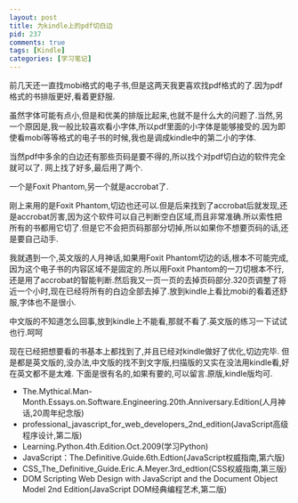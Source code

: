 ```yaml
--- 
layout: post
title: 为kindle上的pdf切白边
pid: 237
comments: true
tags: [Kindle]
categories: [学习笔记]
---
```

前几天还一直找mobi格式的电子书,但是这两天我更喜欢找pdf格式的了.因为pdf格式的书排版更好,看着更舒服.

虽然字体可能有点小,但是和优美的排版比起来,也就不是什么大的问题了.当然,另一个原因是,我一般比较喜欢看小字体,所以pdf里面的小字体是能够接受的.因为即使看mobi等等格式的电子书的时候,我也是调成kindle中的第二小的字体.

当然pdf中多余的白边还有那些页码是要不得的,所以找个对pdf切白边的软件完全就可以了.
网上找了好多,最后用了两个.

一个是Foxit Phantom,另一个就是accrobat了.

刚上来用的是Foxit Phantom,切边也还可以.但是后来找到了accrobat后就发现,还是accrobat厉害,因为这个软件可以自己判断空白区域,而且非常准确.所以索性把所有的书都用它切了.但是它不会把页码那部分切掉,所以如果你不想要页码的话,还是要自己动手.

我就遇到一个,英文版的人月神话,如果用Foxit Phantom切边的话,根本不可能完成,因为这个电子书的内容区域不是固定的.所以用Foxit Phantom的一刀切根本不行,还是用了accrobat的智能判断.然后我又一页一页的去掉页码部分.320页调整了将近一个小时,现在已经将所有的白边全部去掉了.放到kindle上看比mobi的看着还舒服,字体也不是很小.

中文版的不知道怎么回事,放到kindle上不能看,那就不看了.英文版的练习一下试试也行.呵呵

现在已经把想要看的书基本上都找到了,并且已经对kindle做好了优化,切边完毕.  但是都是英文版的,没办法,中文版的找不到文字版,扫描版的又实在没法用kindle看,好在英文都不是太难.
下面是很有名的,如果有要的,可以留言.原版,kindle版均可.

- The.Mythical.Man-Month.Essays.on.Software.Engineering.20th.Anniversary.Edition(人月神话,20周年纪念版)
- professional\_javascript\_for\_web\_developers\_2nd_edition(JavaScript高级程序设计,第二版)
- Learning.Python.4th.Edition.Oct.2009(学习Python)
- JavaScript：The.Definitive.Guide.6th.Edtion(JavaScript权威指南,第六版)
- CSS\_The\_Definitive\_Guide.Eric.A.Meyer.3rd_edtion(CSS权威指南,第三版)
- DOM Scripting Web Design with JavaScript and the Document Object Model 2nd Edition(JavaScript DOM经典编程艺术,第二版)
